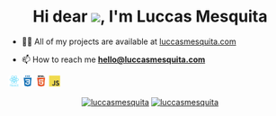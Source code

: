 <h1 align="center">Hi dear <img src="https://raw.githubusercontent.com/kaueMarques/kaueMarques/master/hi.gif" width="30px">, I'm Luccas Mesquita</h1>


- 👨‍💻 All of my projects are available at [luccasmesquita.com](https://luccasmesquita.com)

- 📫 How to reach me **hello@luccasmesquita.com**


<p align="left">
<img src="https://raw.githubusercontent.com/devicons/devicon/master/icons/react/react-original-wordmark.svg" alt="react" width="20" height="20"/>
<img src="https://raw.githubusercontent.com/devicons/devicon/master/icons/css3/css3-plain-wordmark.svg" alt="css3"  width="20" height="20"/>
<img src="https://raw.githubusercontent.com/devicons/devicon/master/icons/html5/html5-original-wordmark.svg" alt="html5"  width="20" height="20"/>
<img src="https://raw.githubusercontent.com/devicons/devicon/master/icons/javascript/javascript-original.svg" alt="javascript" width="20" height="20"/> 
</p>

<p align="center">
<a href="https://linkedin.com/in/luccasmmesquita" target="blank"><img align="center" src="https://cdn.jsdelivr.net/npm/simple-icons@3.0.1/icons/linkedin.svg" alt="luccasmesquita" height="20" width="20" /></a>
<a href="https://instagram.com/lucc.mesquita" target="blank"><img align="center" src="https://cdn.jsdelivr.net/npm/simple-icons@3.0.1/icons/instagram.svg" alt="luccasmesquita" height="20" width="20" /></a>
</p>

<!--

Here are some ideas to get you started:

- 🔭 I’m currently working on ...
- 🌱 I’m currently learning ...
- 👯 I’m looking to collaborate on ...
- 🤔 I’m looking for help with ...
- 💬 Ask me about ...
- 📫 How to reach me: ...
- 😄 Pronouns: ...
- ⚡ Fun fact: ...
-->
